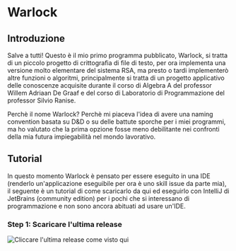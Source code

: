 # Warlock

## Introduzione

Salve a tutti! Questo è il mio primo programma pubblicato, Warlock, si tratta di un piccolo progetto di crittografia di file di testo, per ora implementa una versione molto elementare del sistema RSA, ma presto o tardi implementerò altre funzioni o algoritmi, principalmente si tratta di un progetto applicativo delle conoscenze acquisite durante il corso di Algebra A del professor Willem Adriaan De Graaf e del corso di Laboratorio di Programmazione del professor Silvio Ranise.

Perchè il nome Warlock? Perchè mi piaceva l'idea di avere una naming convention basata su D&D o su delle battute sporche per i miei programmi, ma ho valutato che la prima opzione fosse meno debilitante nei confronti della mia futura impiegabilità nel mondo lavorativo.

## Tutorial

In questo momento Warlock è pensato per essere eseguito in una IDE (renderlo un'applicazione eseguibile per ora è uno skill issue da parte mia), il seguente è un tutorial di come scaricarlo da qui ed eseguirlo con IntelliJ di JetBrains (community edition) per i pochi che si interessano di programmazione e non sono ancora abituati ad usare un'IDE.

### Step 1: Scaricare l'ultima release

![Cliccare l'ultima release come visto qui](Tutorial-TUTORIAL1.png)

